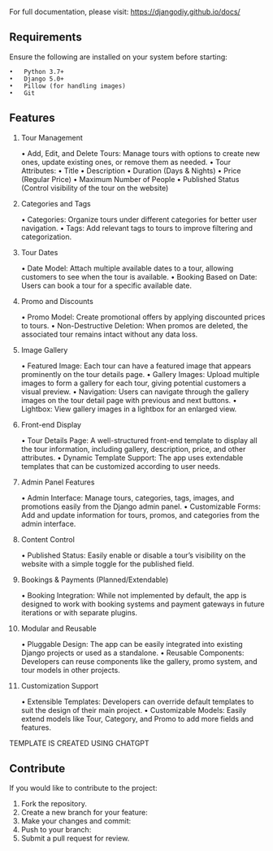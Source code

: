 For full documentation, please visit: https://djangodiy.github.io/docs/

## Requirements

Ensure the following are installed on your system before starting:

	•	Python 3.7+
	•	Django 5.0+
	•	Pillow (for handling images)
	•	Git


## Features


1. Tour Management

	•	Add, Edit, and Delete Tours: Manage tours with options to create new ones, update existing ones, or remove them as needed.
	•	Tour Attributes:
	•	Title
	•	Description
	•	Duration (Days & Nights)
	•	Price (Regular Price)
	•	Maximum Number of People
	•	Published Status (Control visibility of the tour on the website)

2. Categories and Tags

	•	Categories: Organize tours under different categories for better user navigation.
	•	Tags: Add relevant tags to tours to improve filtering and categorization.

3. Tour Dates

	•	Date Model: Attach multiple available dates to a tour, allowing customers to see when the tour is available.
	•	Booking Based on Date: Users can book a tour for a specific available date.

4. Promo and Discounts

	•	Promo Model: Create promotional offers by applying discounted prices to tours.
	•	Non-Destructive Deletion: When promos are deleted, the associated tour remains intact without any data loss.

5. Image Gallery

	•	Featured Image: Each tour can have a featured image that appears prominently on the tour details page.
	•	Gallery Images: Upload multiple images to form a gallery for each tour, giving potential customers a visual preview.
	•	Navigation: Users can navigate through the gallery images on the tour detail page with previous and next buttons.
	•	Lightbox: View gallery images in a lightbox for an enlarged view.

6. Front-end Display

	•	Tour Details Page: A well-structured front-end template to display all the tour information, including gallery, description, price, and other attributes.
	•	Dynamic Template Support: The app uses extendable templates that can be customized according to user needs.

7. Admin Panel Features

	•	Admin Interface: Manage tours, categories, tags, images, and promotions easily from the Django admin panel.
	•	Customizable Forms: Add and update information for tours, promos, and categories from the admin interface.

8. Content Control

	•	Published Status: Easily enable or disable a tour’s visibility on the website with a simple toggle for the published field.

9. Bookings & Payments (Planned/Extendable)

	•	Booking Integration: While not implemented by default, the app is designed to work with booking systems and payment gateways in future iterations or with separate plugins.

10. Modular and Reusable

	•	Pluggable Design: The app can be easily integrated into existing Django projects or used as a standalone.
	•	Reusable Components: Developers can reuse components like the gallery, promo system, and tour models in other projects.

11. Customization Support

	•	Extensible Templates: Developers can override default templates to suit the design of their main project.
	•	Customizable Models: Easily extend models like Tour, Category, and Promo to add more fields and features.

TEMPLATE IS CREATED USING CHATGPT


## Contribute
If you would like to contribute to the project:

1.	Fork the repository.
2.	Create a new branch for your feature:
3.	Make your changes and commit:
4.	Push to your branch:
5.	Submit a pull request for review.

